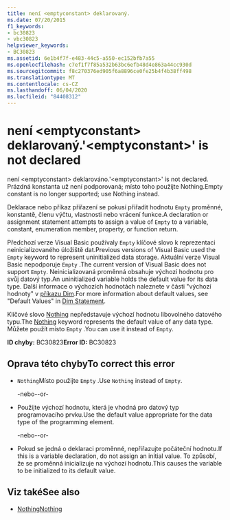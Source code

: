 ```yaml
---
title: není <emptyconstant> deklarovaný.
ms.date: 07/20/2015
f1_keywords:
- bc30823
- vbc30823
helpviewer_keywords:
- BC30823
ms.assetid: 6e1b4f7f-e483-44c5-a550-ec152bfb7a55
ms.openlocfilehash: c7ef1f7f85a532b63bc6efb48d4e863a44cc930d
ms.sourcegitcommit: f8c270376ed905f6a8896ce0fe25b4f4b38ff498
ms.translationtype: MT
ms.contentlocale: cs-CZ
ms.lasthandoff: 06/04/2020
ms.locfileid: "84408312"
---
```

# <a name="emptyconstant-is-not-declared"></a><span data-ttu-id="89584-102">není \<emptyconstant> deklarovaný.</span><span class="sxs-lookup"><span data-stu-id="89584-102">'\<emptyconstant>' is not declared</span></span>
<span data-ttu-id="89584-103">není \<emptyconstant> deklarováno.</span><span class="sxs-lookup"><span data-stu-id="89584-103">'\<emptyconstant>' is not declared.</span></span> <span data-ttu-id="89584-104">Prázdná konstanta už není podporovaná; místo toho použijte Nothing.</span><span class="sxs-lookup"><span data-stu-id="89584-104">Empty constant is no longer supported; use Nothing instead.</span></span>  
  
 <span data-ttu-id="89584-105">Deklarace nebo příkaz přiřazení se pokusí přiřadit hodnotu `Empty` proměnné, konstantě, členu výčtu, vlastnosti nebo vrácení funkce.</span><span class="sxs-lookup"><span data-stu-id="89584-105">A declaration or assignment statement attempts to assign a value of `Empty` to a variable, constant, enumeration member, property, or function return.</span></span>  
  
 <span data-ttu-id="89584-106">Předchozí verze Visual Basic používaly `Empty` klíčové slovo k reprezentaci neinicializovaného úložiště dat.</span><span class="sxs-lookup"><span data-stu-id="89584-106">Previous versions of Visual Basic used the `Empty` keyword to represent uninitialized data storage.</span></span> <span data-ttu-id="89584-107">Aktuální verze Visual Basic nepodporuje `Empty` .</span><span class="sxs-lookup"><span data-stu-id="89584-107">The current version of Visual Basic does not support `Empty`.</span></span> <span data-ttu-id="89584-108">Neinicializovaná proměnná obsahuje výchozí hodnotu pro svůj datový typ.</span><span class="sxs-lookup"><span data-stu-id="89584-108">An uninitialized variable holds the default value for its data type.</span></span> <span data-ttu-id="89584-109">Další informace o výchozích hodnotách naleznete v části "výchozí hodnoty" v [příkazu Dim](../language-reference/statements/dim-statement.md).</span><span class="sxs-lookup"><span data-stu-id="89584-109">For more information about default values, see "Default Values" in [Dim Statement](../language-reference/statements/dim-statement.md).</span></span>  
  
 <span data-ttu-id="89584-110">Klíčové slovo [Nothing](../language-reference/nothing.md) nepředstavuje výchozí hodnotu libovolného datového typu.</span><span class="sxs-lookup"><span data-stu-id="89584-110">The [Nothing](../language-reference/nothing.md) keyword represents the default value of any data type.</span></span> <span data-ttu-id="89584-111">Můžete použít místo `Empty` .</span><span class="sxs-lookup"><span data-stu-id="89584-111">You can use it instead of `Empty`.</span></span>  
  
 <span data-ttu-id="89584-112">**ID chyby:** BC30823</span><span class="sxs-lookup"><span data-stu-id="89584-112">**Error ID:** BC30823</span></span>  
  
## <a name="to-correct-this-error"></a><span data-ttu-id="89584-113">Oprava této chyby</span><span class="sxs-lookup"><span data-stu-id="89584-113">To correct this error</span></span>  
  
- <span data-ttu-id="89584-114">`Nothing`Místo použijte `Empty` .</span><span class="sxs-lookup"><span data-stu-id="89584-114">Use `Nothing` instead of `Empty`.</span></span>  
  
     <span data-ttu-id="89584-115">-nebo-</span><span class="sxs-lookup"><span data-stu-id="89584-115">-or-</span></span>  
  
- <span data-ttu-id="89584-116">Použijte výchozí hodnotu, která je vhodná pro datový typ programovacího prvku.</span><span class="sxs-lookup"><span data-stu-id="89584-116">Use the default value appropriate for the data type of the programming element.</span></span>  
  
     <span data-ttu-id="89584-117">-nebo-</span><span class="sxs-lookup"><span data-stu-id="89584-117">-or-</span></span>  
  
- <span data-ttu-id="89584-118">Pokud se jedná o deklaraci proměnné, nepřiřazujte počáteční hodnotu.</span><span class="sxs-lookup"><span data-stu-id="89584-118">If this is a variable declaration, do not assign an initial value.</span></span> <span data-ttu-id="89584-119">To způsobí, že se proměnná inicializuje na výchozí hodnotu.</span><span class="sxs-lookup"><span data-stu-id="89584-119">This causes the variable to be initialized to its default value.</span></span>  
  
## <a name="see-also"></a><span data-ttu-id="89584-120">Viz také</span><span class="sxs-lookup"><span data-stu-id="89584-120">See also</span></span>

- [<span data-ttu-id="89584-121">Nothing</span><span class="sxs-lookup"><span data-stu-id="89584-121">Nothing</span></span>](../language-reference/nothing.md)
